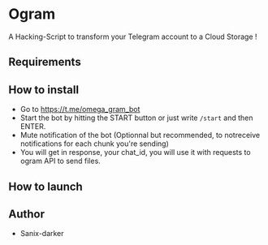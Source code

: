 # Ogram

A Hacking-Script to transform your Telegram account to a Cloud Storage !

## Requirements


## How to install

- Go to https://t.me/omega_gram_bot
- Start the bot by hitting the START button or just write `/start` and then ENTER.
- Mute notification of the bot (Optionnal but recommended, to notreceive notifications for each chunk you're sending)
- You will get in response, your chat_id, you will use it with requests to ogram API to send files.

## How to launch


## Author

- Sanix-darker
